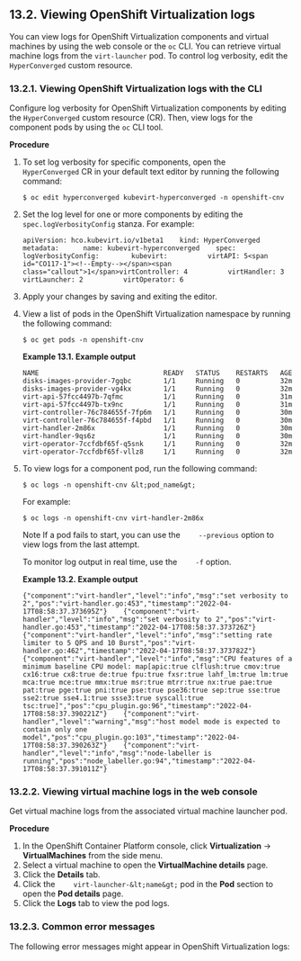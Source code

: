 ## 13.2. Viewing OpenShift Virtualization logs




You can view logs for OpenShift Virtualization components and virtual machines by using the web console or the `oc` CLI. You can retrieve virtual machine logs from the `virt-launcher` pod. To control log verbosity, edit the `HyperConverged` custom resource.

### 13.2.1. Viewing OpenShift Virtualization logs with the CLI




Configure log verbosity for OpenShift Virtualization components by editing the `HyperConverged` custom resource (CR). Then, view logs for the component pods by using the `oc` CLI tool.

 **Procedure** 

1. To set log verbosity for specific components, open the `    HyperConverged` CR in your default text editor by running the following command:
    
    
    ```
    $ oc edit hyperconverged kubevirt-hyperconverged -n openshift-cnv
    ```
    
    
1. Set the log level for one or more components by editing the `    spec.logVerbosityConfig` stanza. For example:
    
    
    ```
    apiVersion: hco.kubevirt.io/v1beta1    kind: HyperConverged    metadata:      name: kubevirt-hyperconverged    spec:      logVerbosityConfig:        kubevirt:          virtAPI: 5<span id="CO117-1"><!--Empty--></span><span class="callout">1</span>virtController: 4          virtHandler: 3          virtLauncher: 2          virtOperator: 6
    ```
    
    
1. Apply your changes by saving and exiting the editor.
1. View a list of pods in the OpenShift Virtualization namespace by running the following command:
    
    
    ```
    $ oc get pods -n openshift-cnv
    ```
    
    
    <span id="idm139667222520960"></span>
     **Example 13.1. Example output** 
    
    
    ```
    NAME                               READY   STATUS    RESTARTS   AGE    disks-images-provider-7gqbc        1/1     Running   0          32m    disks-images-provider-vg4kx        1/1     Running   0          32m    virt-api-57fcc4497b-7qfmc          1/1     Running   0          31m    virt-api-57fcc4497b-tx9nc          1/1     Running   0          31m    virt-controller-76c784655f-7fp6m   1/1     Running   0          30m    virt-controller-76c784655f-f4pbd   1/1     Running   0          30m    virt-handler-2m86x                 1/1     Running   0          30m    virt-handler-9qs6z                 1/1     Running   0          30m    virt-operator-7ccfdbf65f-q5snk     1/1     Running   0          32m    virt-operator-7ccfdbf65f-vllz8     1/1     Running   0          32m
    ```
    
    
    
    

1. To view logs for a component pod, run the following command:
    
    
    ```
    $ oc logs -n openshift-cnv &lt;pod_name&gt;
    ```
    
    For example:
    
    
    ```
    $ oc logs -n openshift-cnv virt-handler-2m86x
    ```
    
    Note
    If a pod fails to start, you can use the `    --previous` option to view logs from the last attempt.
    
    To monitor log output in real time, use the `    -f` option.
    
    
    
    
    <span id="idm139667222109584"></span>
     **Example 13.2. Example output** 
    
    
    ```
    {"component":"virt-handler","level":"info","msg":"set verbosity to 2","pos":"virt-handler.go:453","timestamp":"2022-04-17T08:58:37.373695Z"}    {"component":"virt-handler","level":"info","msg":"set verbosity to 2","pos":"virt-handler.go:453","timestamp":"2022-04-17T08:58:37.373726Z"}    {"component":"virt-handler","level":"info","msg":"setting rate limiter to 5 QPS and 10 Burst","pos":"virt-handler.go:462","timestamp":"2022-04-17T08:58:37.373782Z"}    {"component":"virt-handler","level":"info","msg":"CPU features of a minimum baseline CPU model: map[apic:true clflush:true cmov:true cx16:true cx8:true de:true fpu:true fxsr:true lahf_lm:true lm:true mca:true mce:true mmx:true msr:true mtrr:true nx:true pae:true pat:true pge:true pni:true pse:true pse36:true sep:true sse:true sse2:true sse4.1:true ssse3:true syscall:true tsc:true]","pos":"cpu_plugin.go:96","timestamp":"2022-04-17T08:58:37.390221Z"}    {"component":"virt-handler","level":"warning","msg":"host model mode is expected to contain only one model","pos":"cpu_plugin.go:103","timestamp":"2022-04-17T08:58:37.390263Z"}    {"component":"virt-handler","level":"info","msg":"node-labeller is running","pos":"node_labeller.go:94","timestamp":"2022-04-17T08:58:37.391011Z"}
    ```
    
    
    
    



### 13.2.2. Viewing virtual machine logs in the web console




Get virtual machine logs from the associated virtual machine launcher pod.

 **Procedure** 

1. In the OpenShift Container Platform console, click **Virtualization** → **VirtualMachines** from the side menu.
1. Select a virtual machine to open the **VirtualMachine details** page.
1. Click the **Details** tab.
1. Click the `    virt-launcher-&lt;name&gt;` pod in the **Pod** section to open the **Pod details** page.
1. Click the **Logs** tab to view the pod logs.


### 13.2.3. Common error messages




The following error messages might appear in OpenShift Virtualization logs:

